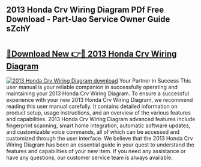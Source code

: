 ## 2013 Honda Crv Wiring Diagram PDf Free Download - Part-Uao Service Owner Guide sZchY

# <h2><a href="http://dfuajr4.blite.top/?on=2013+Honda+Crv+Wiring+Diagram">🔗Download New 👉🔴 2013 Honda Crv Wiring Diagram</a></h2>

[![2013 Honda Crv Wiring Diagram download](https://i.imgur.com/lujVjoI.png)](http://dfuajr4.blite.top/?on=2013+Honda+Crv+Wiring+Diagram)
Your Partner in Success This user manual is your reliable companion in successfully operating and maintaining your 2013 Honda Crv Wiring Diagram. To ensure a successful experience with your new 2013 Honda Crv Wiring Diagram, we recommend reading this user manual carefully. It contains detailed information on product setup, usage instructions, and an overview of the various features and capabilities. 2013 Honda Crv Wiring Diagram advanced features include fingerprint scanning, smart home integration, automatic software updates, and customizable voice commands, all of which can be accessed and customized through the user interface. We believe that the 2013 Honda Crv Wiring Diagram has been an essential guide in your quest to understand the features and capabilities of your new item. If you need any assistance or have any questions, our customer service team is always available.

